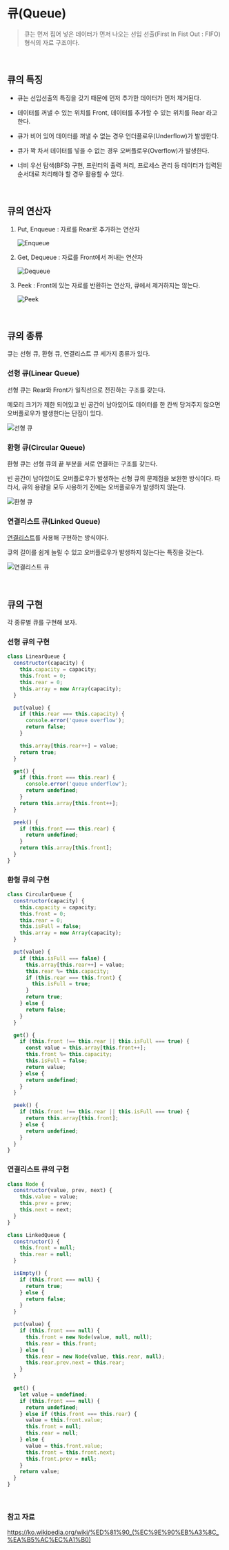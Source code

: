 # 큐(Queue)

> 큐는 먼저 집어 넣은 데이터가 먼저 나오는 선입 선출(First In Fist Out : FIFO) 형식의 자료 구조이다.

<br>

## 큐의 특징

- 큐는 선입선출의 특징을 갖기 때문에 먼저 추가한 데이터가 먼저 제거된다.

- 데이터를 꺼낼 수 있는 위치를 Front, 데이터를 추가할 수 있는 위치를 Rear 라고 한다.

- 큐가 비어 있어 데이터를 꺼낼 수 없는 경우 언더플로우(Underflow)가 발생한다.

- 큐가 꽉 차서 데이터를 넣을 수 없는 경우 오버플로우(Overflow)가 발생한다.

- 너비 우선 탐색(BFS) 구현, 프린터의 출력 처리, 프로세스 관리 등 데이터가 입력된 순서대로 처리해야 할 경우 활용할 수 있다.

<br>

## 큐의 연산자

1. Put, Enqueue : 자료를 Rear로 추가하는 연산자 <br>

   ![Enqueue](https://github.com/chanyDev/TIL/blob/main/img/%EC%9E%90%EB%A3%8C%20%EA%B5%AC%EC%A1%B0/Enqueue.png?raw=true)

2. Get, Dequeue : 자료를 Front에서 꺼내는 연산자 <br>

   ![Dequeue](https://github.com/chanyDev/TIL/blob/main/img/%EC%9E%90%EB%A3%8C%20%EA%B5%AC%EC%A1%B0/Dequeue.png?raw=true)

3. Peek : Front에 있는 자료를 반환하는 연산자, 큐에서 제거하지는 않는다. <br>

   ![Peek](https://github.com/chanyDev/TIL/blob/main/img/%EC%9E%90%EB%A3%8C%20%EA%B5%AC%EC%A1%B0/Peek.png?raw=true)

<br>

## 큐의 종류

큐는 선형 큐, 환형 큐, 연결리스트 큐 세가지 종류가 있다.

### 선형 큐(Linear Queue)

선형 큐는 Rear와 Front가 일직선으로 전진하는 구조를 갖는다.

메모리 크기가 제한 되어있고 빈 공간이 남아있어도 데이터를 한 칸씩 당겨주지 않으면 오버플로우가 발생한다는 단점이 있다.

![선형 큐](https://github.com/chanyDev/TIL/blob/main/img/%EC%9E%90%EB%A3%8C%20%EA%B5%AC%EC%A1%B0/%EC%84%A0%ED%98%95%20%ED%81%90.png?raw=true)

### 환형 큐(Circular Queue)

환형 큐는 선형 큐의 끝 부분을 서로 연결하는 구조를 갖는다.

빈 공간이 남아있어도 오버플로우가 발생하는 선형 큐의 문제점을 보완한 방식이다. 따라서, 큐의 용량을 모두 사용하기 전에는 오버플로우가 발생하지 않는다.

![환형 큐](https://github.com/chanyDev/TIL/blob/main/img/%EC%9E%90%EB%A3%8C%20%EA%B5%AC%EC%A1%B0/%ED%99%98%ED%98%95%20%ED%81%90.png?raw=true)

### 연결리스트 큐(Linked Queue)

[연결리스트](https://github.com/chanyDev/TIL/blob/main/%EC%9E%90%EB%A3%8C%20%EA%B5%AC%EC%A1%B0/%EC%84%A0%ED%98%95%20%EC%9E%90%EB%A3%8C%20%EA%B5%AC%EC%A1%B0/%EC%97%B0%EA%B2%B0%20%EB%A6%AC%EC%8A%A4%ED%8A%B8.md)를 사용해 구현하는 방식이다.

큐의 길이를 쉽게 늘릴 수 있고 오버플로우가 발생하지 않는다는 특징을 갖는다.

![연결리스트 큐](https://github.com/chanyDev/TIL/blob/main/img/%EC%9E%90%EB%A3%8C%20%EA%B5%AC%EC%A1%B0/%EC%97%B0%EA%B2%B0%20%EB%A6%AC%EC%8A%A4%ED%8A%B8%20%ED%81%90.png?raw=true)

<br>

## 큐의 구현

각 종류별 큐를 구현해 보자.

### 선형 큐의 구현

```js
class LinearQueue {
  constructor(capacity) {
    this.capacity = capacity;
    this.front = 0;
    this.rear = 0;
    this.array = new Array(capacity);
  }

  put(value) {
    if (this.rear === this.capacity) {
      console.error('queue overflow');
      return false;
    }

    this.array[this.rear++] = value;
    return true;
  }

  get() {
    if (this.front === this.rear) {
      console.error('queue underflow');
      return undefined;
    }
    return this.array[this.front++];
  }

  peek() {
    if (this.front === this.rear) {
      return undefined;
    }
    return this.array[this.front];
  }
}
```

### 환형 큐의 구현

```js
class CircularQueue {
  constructor(capacity) {
    this.capacity = capacity;
    this.front = 0;
    this.rear = 0;
    this.isFull = false;
    this.array = new Array(capacity);
  }

  put(value) {
    if (this.isFull === false) {
      this.array[this.rear++] = value;
      this.rear %= this.capacity;
      if (this.rear === this.front) {
        this.isFull = true;
      }
      return true;
    } else {
      return false;
    }
  }

  get() {
    if (this.front !== this.rear || this.isFull === true) {
      const value = this.array[this.front++];
      this.front %= this.capacity;
      this.isFull = false;
      return value;
    } else {
      return undefined;
    }
  }

  peek() {
    if (this.front !== this.rear || this.isFull === true) {
      return this.array[this.front];
    } else {
      return undefined;
    }
  }
}
```

### 연결리스트 큐의 구현

```js
class Node {
  constructor(value, prev, next) {
    this.value = value;
    this.prev = prev;
    this.next = next;
  }
}

class LinkedQueue {
  constructor() {
    this.front = null;
    this.rear = null;
  }

  isEmpty() {
    if (this.front === null) {
      return true;
    } else {
      return false;
    }
  }

  put(value) {
    if (this.front === null) {
      this.front = new Node(value, null, null);
      this.rear = this.front;
    } else {
      this.rear = new Node(value, this.rear, null);
      this.rear.prev.next = this.rear;
    }
  }

  get() {
    let value = undefined;
    if (this.front === null) {
      return undefined;
    } else if (this.front === this.rear) {
      value = this.front.value;
      this.front = null;
      this.rear = null;
    } else {
      value = this.front.value;
      this.front = this.front.next;
      this.front.prev = null;
    }
    return value;
  }
}
```

<br>

### 참고 자료

https://ko.wikipedia.org/wiki/%ED%81%90_(%EC%9E%90%EB%A3%8C_%EA%B5%AC%EC%A1%B0) <br>
